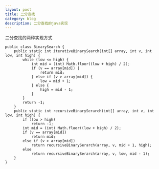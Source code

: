```yaml
---
layout: post
title: 二分查找
category: blog
description: 二分查找的java实现
---
```


 二分查找的两种实现方式

	public class BinarySearch {
	    public static int iterativeBinarySearch(int[] array, int v, int low, int high) {
	        while (low <= high) {
	            int mid = (int) Math.floor((low + high) / 2);
	            if (v == array[mid]) {
	                return mid;
	            } else if (v > array[mid]) {
	                low = mid + 1;
	            } else {
	                high = mid - 1;
	            }
	        }
	        return -1;
	    }
	    public static int recursiveBinarySerarch(int[] array, int v, int low, int high) {
	        if (low > high)
	            return -1;
	        int mid = (int) Math.floor((low + high) / 2);
	        if (v == array[mid])
	            return mid;
	        else if (v > array[mid])
	            return recursiveBinarySerarch(array, v, mid + 1, high);
	        else
	            return recursiveBinarySerarch(array, v, low, mid - 1);
	    }
	}

